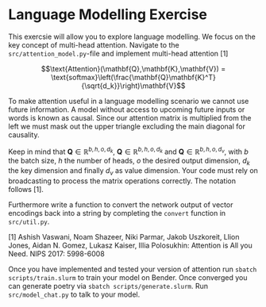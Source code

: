 # Language Modelling Exercise

This exercsie will allow you to explore language modelling. We focus on the key concept of multi-head attention.
Navigate to the `src/attention_model.py`-file and implement multi-head attention [1]

``` math
\text{Attention}(\mathbf{Q},\mathbf{K},\mathbf{V}) = \text{softmax}\left(\frac{\mathbf{Q}\mathbf{K}^T}{\sqrt{d_k}}\right)\mathbf{V}
```

To make attention useful in a language modelling scenario we cannot use future information. A model without access to upcoming future inputs or words is known as causal.
Since our attention matrix is multiplied from the left we must mask out the upper triangle
excluding the main diagonal for causality.

Keep in mind that $\mathbf{Q} \in \mathbb{R}^{b,h,o,d_k}$, $\mathbf{Q} \in \mathbb{R}^{b,h,o,d_k}$ and $\mathbf{Q} \in \mathbb{R}^{b,h,o,d_v}$, with $b$ the batch size, $h$ the number of heads, $o$ the desired output dimension, $d_k$ the key dimension and finally $d_v$ as value dimension. Your code must rely on broadcasting to process the matrix operations correctly. The notation follows [1]. 

Furthermore write a function to convert the network output of vector encodings back into a string by completing the `convert` function  in `src/util.py`.


[1] Ashish Vaswani, Noam Shazeer, Niki Parmar, Jakob Uszkoreit, Llion Jones, Aidan N. Gomez, Lukasz Kaiser, Illia Polosukhin:
Attention is All you Need. NIPS 2017: 5998-6008

Once you have implemented and tested your version of attention run `sbatch scripts/train.slurm` to train your model on Bender. Once converged you can generate poetry via `sbatch scripts/generate.slurm`.
Run `src/model_chat.py` to talk to your model.
